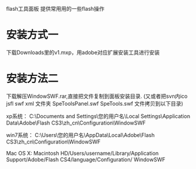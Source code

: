 flash工具面板
提供常用用的一些flash操作

# 安装方式一 #
下载Downloads里的v1.mxp，用adobe对应扩展安装工具进行安装

# 安装方法二 #

下载解压WindowSWF.rar,直接把文件复制到面板安装目录.
(又或者把svn内ico jsfl swf xml 文件夹 SpeToolsPanel.swf SpeTools.swf 文件拷贝到以下目录)

xp系统：
C:\Documents and Settings\您的用户名\Local Settings\Application Data\Adobe\Flash CS3\zh\_cn\Configuration\WindowSWF

win7系统：
C:\Users\您的用户名\AppData\Local\Adobe\Flash CS3\zh\_cn\Configuration\WindowSWF

Mac OS X:
Macintosh HD/Users/username/Library/Application Support/Adobe/Flash CS4/language/Configuration/ WindowSWF